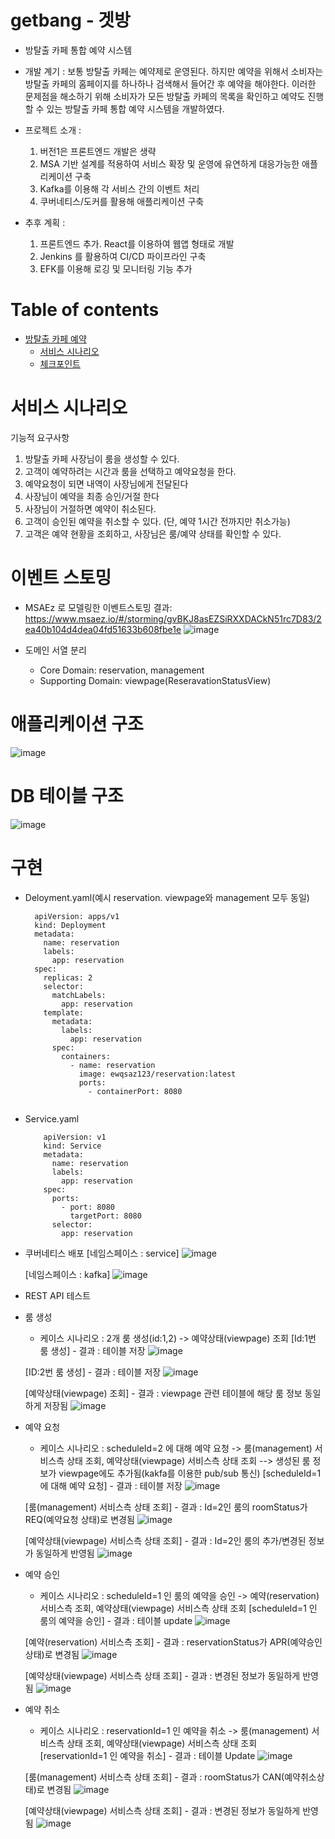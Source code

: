 # getbang - 겟방
- 방탈출 카페 통합 예약 시스템
- 개발 계기 : 보통 방탈출 카페는 예약제로 운영된다. 하지만 예약을 위해서 소비자는 방탈출 카페의 홈페이지를 하나하나 검색해서 들어간 후 예약을 해야한다. 이러한 문제점을 해소하기 위해 소비자가 모든 방탈출 카페의 목록을 확인하고 예약도 진행할 수 있는 방탈출 카페 통합 예약 시스템을 개발하였다.
- 프로젝트 소개 : 
  1. 버전1은 프론트엔드 개발은 생략
  2. MSA 기반 설계를 적용하여 서비스 확장 및 운영에 유연하게 대응가능한 애플리케이션 구축
  3. Kafka를 이용해 각 서비스 간의 이벤트 처리
  4. 쿠버네티스/도커를 활용해 애플리케이션 구축
 
- 추후 계획 : 
  1. 프론트엔드 추가. React를 이용하여 웹앱 형태로 개발
  2. Jenkins 를 활용하여 CI/CD 파이프라인 구축
  3. EFK를 이용해 로깅 및 모니터링 기능 추가

# Table of contents

- [방탈출 카페 예약](#---)
  - [서비스 시나리오](#서비스-시나리오)
  - [체크포인트](#체크포인트)

# 서비스 시나리오


기능적 요구사항
1. 방탈출 카페 사장님이 룸을 생성할 수 있다.
2. 고객이 예약하려는 시간과 룸을 선택하고 예약요청을 한다.
3. 예약요청이 되면 내역이 사장님에게 전달된다
4. 사장님이 예약을 최종 승인/거절 한다
5. 사장님이 거절하면 예약이 취소된다.
6. 고객이 승인된 예약을 취소할 수 있다. (단, 예약 1시간 전까지만 취소가능)
7. 고객은 예약 현황을 조회하고, 사장님은 룸/예약 상태를 확인할 수 있다.

 
# 이벤트 스토밍

- MSAEz 로 모델링한 이벤트스토밍 결과: https://www.msaez.io/#/storming/gvBKJ8asEZSiRXXDACkN51rc7D83/2ea40b104d4dea04fd51633b608fbe1e
  ![image](https://user-images.githubusercontent.com/20436113/200521709-fdb79870-2ef3-4dcd-b138-fc5475dae2e1.png)


- 도메인 서열 분리 
    - Core Domain:  reservation, management
    - Supporting Domain:  viewpage(ReseravationStatusView)
    
# 애플리케이션 구조
  ![image](https://user-images.githubusercontent.com/20436113/202940634-ab366e4b-3864-4cf3-b0d8-96c750fed7fd.png)


  
# DB 테이블 구조
  ![image](https://user-images.githubusercontent.com/20436113/202624539-e083093b-8310-4ea2-95db-be0209f5f740.png)


# 구현

- Deloyment.yaml(예시 reservation. viewpage와 management 모두 동일)
    ```
      apiVersion: apps/v1
      kind: Deployment
      metadata:
        name: reservation
        labels:
          app: reservation
      spec:
        replicas: 2
        selector:
          matchLabels:
            app: reservation
        template:
          metadata:
            labels:
              app: reservation
          spec:
            containers:
              - name: reservation
                image: ewqsaz123/reservation:latest
                ports:
                  - containerPort: 8080
     
    ```
- Service.yaml
    ```
        apiVersion: v1
        kind: Service
        metadata:
          name: reservation
          labels:
            app: reservation
        spec:
          ports:
            - port: 8080
              targetPort: 8080
          selector:
            app: reservation
    ```
    
    
- 쿠버네티스 배포
  [네임스페이스 : service]
  ![image](https://user-images.githubusercontent.com/20436113/202939430-5cf6c627-d144-49d0-ac12-da22ee52f30c.png)

  [네임스페이스 : kafka]
  ![image](https://user-images.githubusercontent.com/20436113/202939898-a0648888-a67b-4420-b3ee-886d423161de.png)

    
- REST API 테스트
 - 룸 생성
   - 케이스 시나리오 : 2개 룸 생성(id:1,2) -> 예약상태(viewpage) 조회 
    [Id:1번 룸 생성] - 결과 : 테이블 저장
    ![image](https://user-images.githubusercontent.com/20436113/202937818-7ea82eb9-15e7-4b67-bd98-f2c5f0a956e9.png)
    
    [ID:2번 룸 생성] - 결과 : 테이블 저장
    ![image](https://user-images.githubusercontent.com/20436113/202937887-256271cb-9fe6-4479-925d-8509078940f4.png)
    
    [예약상태(viewpage) 조회] - 결과 : viewpage 관련 테이블에 해당 룸 정보 동일하게 저장됨
    ![image](https://user-images.githubusercontent.com/20436113/202938062-6b4ecf21-6d85-4019-b529-7803863f27a8.png)

    
 - 예약 요청
   - 케이스 시나리오 : scheduleId=2 에 대해 예약 요청 -> 룸(management) 서비스측 상태 조회, 예약상태(viewpage) 서비스측 상태 조회
   --> 생성된 룸 정보가 viewpage에도 추가됨(kakfa를 이용한 pub/sub 통신) 
    [scheduleId=1 에 대해 예약 요청] - 결과 : 테이블 저장
    ![image](https://user-images.githubusercontent.com/20436113/202938191-638c011a-ff9a-4ec3-b0a1-6605658496bc.png)
    
    [룸(management) 서비스측 상태 조회] - 결과 : Id=2인 룸의 roomStatus가 REQ(예약요청 상태)로 변경됨
    ![image](https://user-images.githubusercontent.com/20436113/202938248-741f7056-45e9-4c2a-ab93-7cec4f5278de.png)
    
    [예약상태(viewpage) 서비스측 상태 조회] - 결과 : Id=2인 룸의 추가/변경된 정보가 동일하게 반영됨
     ![image](https://user-images.githubusercontent.com/20436113/202938374-89a7506e-06ca-4dc5-8e86-57b5114d92a4.png)

 - 예약 승인
   - 케이스 시나리오 : scheduleId=1 인 룸의 예약을 승인 -> 예약(reservation) 서비스측 조회, 예약상태(viewpage) 서비스측 상태 조회
    [scheduleId=1 인 룸의 예약을 승인] - 결과 : 테이블 update
    ![image](https://user-images.githubusercontent.com/20436113/202938447-75aa26c7-1ac7-457c-a833-d1f3ac4db411.png)
    
    [예약(reservation) 서비스측 조회] - 결과 : reservationStatus가 APR(예약승인상태)로 변경됨
    ![image](https://user-images.githubusercontent.com/20436113/202938508-24846ee0-1579-486f-af66-1e9a50fbb64a.png)
     
    [예약상태(viewpage) 서비스측 상태 조회] - 결과 : 변경된 정보가 동일하게 반영됨
    ![image](https://user-images.githubusercontent.com/20436113/202938644-7d4c80ca-01e5-4bcd-831b-708019b812aa.png)

 - 예약 취소
   - 케이스 시나리오 : reservationId=1 인 예약을 취소 -> 룸(management) 서비스측 상태 조회, 예약상태(viewpage) 서비스측 상태 조회
    [reservationId=1 인 예약을 취소] - 결과 : 테이블 Update
    ![image](https://user-images.githubusercontent.com/20436113/202938798-f2a450a4-3112-4a6e-a96a-49b9848ff469.png)

    [룸(management) 서비스측 상태 조회] - 결과 : roomStatus가 CAN(예약취소상태)로 변경됨
    ![image](https://user-images.githubusercontent.com/20436113/202938858-f067d9fc-7387-4a8a-8da0-5ba5a830d643.png)

    [예약상태(viewpage) 서비스측 상태 조회] - 결과 : 변경된 정보가 동일하게 반영됨
    ![image](https://user-images.githubusercontent.com/20436113/202938937-3f9675a1-38cd-4408-a77d-9c5be3828d4e.png)

